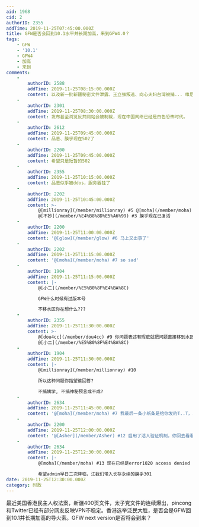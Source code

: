 ```yaml
---
aid: 1968
cid: 2
authorID: 2355
addTime: 2019-11-25T07:45:00.000Z
title: GFW是否会回到10.1水平并长期加高，来到GFW4.0？
tags:
    - GFW
    - '10.1'
    - GFW4
    - 加高
    - 来到
comments:
    -
        authorID: 2588
        addTime: 2019-11-25T08:15:00.000Z
        content: 以及新一批新疆秘密文件泄露、王立强叛逃、向心夫妇台湾被捕... 维尼这个酸爽周末过后是否会无能狂怒？我们拭目以待...
    -
        authorID: 2301
        addTime: 2019-11-25T08:30:00.000Z
        content: 发布甚至浏览反共网站会被制裁，现在中国网络已经是白色恐怖时代。
    -
        authorID: 2612
        addTime: 2019-11-25T09:45:00.000Z
        content: 品葱、膜乎现在502了
    -
        authorID: 2200
        addTime: 2019-11-25T09:45:00.000Z
        content: 希望只是短暂的502
    -
        authorID: 2355
        addTime: 2019-11-25T10:15:00.000Z
        content: 品葱似乎被ddos，服务器挂了
    -
        authorID: 2202
        addTime: 2019-11-25T10:45:00.000Z
        content: >-
            @[millionray](/member/millionray) #5 @[moha](/member/moha) #4
            @[不妙](/member/%E4%B8%8D%E5%A6%99) #3 膜乎现在已复活
    -
        authorID: 2200
        addTime: 2019-11-25T11:00:00.000Z
        content: '@[glow](/member/glow) #6 马上又出事了'
    -
        authorID: 2202
        addTime: 2019-11-25T11:15:00.000Z
        content: '@[moha](/member/moha) #7 so sad'
    -
        authorID: 1904
        addTime: 2019-11-25T11:15:00.000Z
        content: |-
            @[小二](/member/%E5%B0%8F%E4%BA%8C)

            GFW什么时候有过版本号

            不移水区你在想什么???
    -
        authorID: 2355
        addTime: 2019-11-25T11:30:00.000Z
        content: >-
            @[dou4cc](/member/dou4cc) #9 你问题表述有瑕疵就把问题直接移到水区？我反对移动
            @[小二](/member/%E5%B0%8F%E4%BA%8C)
    -
        authorID: 1904
        addTime: 2019-11-25T11:30:00.000Z
        content: |-
            @[millionray](/member/millionray) #10

            所以这种问题你指望谁回答?

            不搞姨学, 不搞神秘预言成不成?
    -
        authorID: 2634
        addTime: 2019-11-25T11:45:00.000Z
        content: '@[moha](/member/moha) #7 我最后一条小纸条是给你发的T..T，发完就彻底打不开了'
    -
        authorID: 2200
        addTime: 2019-11-25T12:00:00.000Z
        content: '@[Asher](/member/Asher) #12 启用了活人验证机制，你回去看看'
    -
        authorID: 2634
        addTime: 2019-11-25T12:30:00.000Z
        content: |-
            @[moha](/member/moha) #13 现在已经是error1020 access denied

            希望admin早日二次降临，江我们带入长存永续的膜乎301
date: 2019-11-25T12:30:00.000Z
category: 时政
---
```


最近美国香港民主人权法案，新疆400页文件，太子党文件的连续爆出，pincong和Twitter已经有部分网友反映VPN不稳定。香港选举泛民大胜，是否会是GFW回到10.1并长期加高的导火索。GFW next version是否将会到来？
